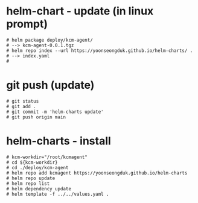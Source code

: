 # helm-chart - update (in linux prompt)

```
# helm package deploy/kcm-agent/
# --> kcm-agent-0.0.1.tgz 
# helm repo index --url https://yoonseongduk.github.io/helm-charts/ . 
# --> index.yaml 
#
```

# git push (update)

```
# git status
# git add .
# git commit -m 'helm-charts update'
# git push origin main
```

# helm-charts - install

```
# kcm-workdir="/root/kcmagent"
# cd ${kcm-workdir}
# cd ./deploy/kcm-agent
# helm repo add kcmagent https://yoonseongduk.github.io/helm-charts
# helm repo update
# helm repo list
# helm dependency update
# helm template -f ../../values.yaml .   
```

